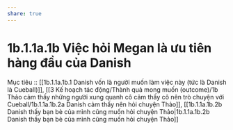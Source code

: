 ```yaml
---
share: true
---
```

# 1b.1.1a.1b Việc hỏi Megan là ưu tiên hàng đầu của Danish
Mục tiêu :: [[1b.1.1a.1b.1 Danish vốn là người muốn làm việc này (tức là Danish là Cueball)]], [[3 Kế hoạch tác động/Thành quả mong muốn (outcome)/1b Thảo cảm thấy những người xung quanh cô cảm thấy cô nên trò chuyện với Cueball/1b.1.1a.1b.2a Danish cảm thấy nên hỏi chuyện Thảo]], [[1b.1.1a.1b.2b Danish thấy bạn bè của mình cũng muốn hỏi chuyện Thảo|1b.1.1a.1b.2b Danish thấy bạn bè của mình cũng muốn hỏi chuyện Thảo]]